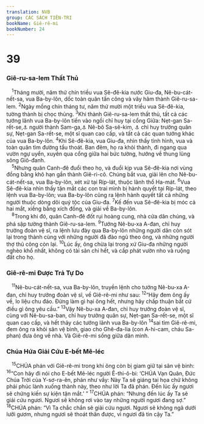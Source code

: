 ```yaml
---
translation: NVB
group: CÁC SÁCH TIÊN-TRI
bookName: Giê-rê-mi 
bookNumber: 24
---
```


<div class="title"><h1>39</h1><h3>Giê-ru-sa-lem Thất Thủ </h3></div>
<span class="verse gie_39_1"> <sup>1</sup>Tháng mười, năm thứ chín triều vua Sê-đê-kia nước Giu-đa, Nê-bu-cát-nết-sa, vua Ba-by-lôn, dốc toàn quân tấn công và vây hãm thành Giê-ru-sa-lem. </span>
<span class="verse gie_39_2"><sup>2</sup>Ngày mồng chín tháng tư, năm thứ mười một triều vua Sê-đê-kia, tường thành bị chọc thủng. </span>
<span class="verse gie_39_3"><sup>3</sup>Khi thành Giê-ru-sa-lem thất thủ, tất cả các tướng lãnh vua Ba-by-lôn tiến vào ngồi chỉ huy tại cổng Giữa: Nẹt-gan Sa-rết-se,<a data-toggle="tooltip" data-placement="bottom" title="Có thể đây là con rể vua Nê-bu-cát-nết-sa, cai trị nước Ba-by-lôn từ 560-556 T.C.">⚓</a> người thành Sam-ga,<a data-toggle="tooltip" data-placement="bottom" title="Tiếng Ba-by-lôn (Akkadian) đọc là Sinh-ma-ghia, tên một thành phố hoặc quận của Ba-by-lôn">⚓</a> Nê-bô Sa-sê-kim, <a data-toggle="tooltip" data-placement="bottom" title="Đây là một hình thức khác của tên Nê-bu-sa-ban (câu 13)">⚓</a> chỉ huy trưởng quân sự, Nẹt-gan Sa-rết-se, một sĩ quan cao cấp, và tất cả các quan tướng khác của vua Ba-by-lôn. </span>
<span class="verse gie_39_4"><sup>4</sup>Khi Sê-đê-kia, vua Giu-đa, nhìn thấy tình hình, vua và toàn quân tìm đường tẩu thoát. Ban đêm, họ ra khỏi thành, đi ngang qua vườn ngự uyển, xuyên qua cổng giữa hai bức tường, hướng về thung lũng sông Giô-đanh. <br/></span>
<span class="verse gie_39_5"> <sup>5</sup>Nhưng quân Canh-đê đuổi theo họ, và đuổi kịp vua Sê-đê-kia nơi vùng đồng bằng khô hạn gần thành Giê-ri-cô. Chúng bắt vua, giải lên cho Nê-bu-cát-nết-sa, vua Ba-by-lôn, xét xử tại Ríp-lát, thuộc lãnh thổ Ha-mát. </span>
<span class="verse gie_39_6"><sup>6</sup>Vua Sê-đê-kia nhìn thấy tận mắt các con trai mình bị hành quyết tại Ríp-lát, theo lệnh vua Ba-by-lôn; vua Ba-by-lôn cũng ra lệnh hành quyết tất cả những người thuộc dòng dõi quý tộc của Giu-đa. </span>
<span class="verse gie_39_7"><sup>7</sup>Kế đến vua Sê-đê-kia bị móc cả hai mắt, xiềng bằng xích đồng, và giải về Ba-by-lôn. <br/></span>
<span class="verse gie_39_8"> <sup>8</sup>Trong khi đó, quân Canh-đê đốt rụi hoàng cung, nhà cửa dân chúng, và phá sập tường thành Giê-ru-sa-lem. </span>
<span class="verse gie_39_9"><sup>9</sup>Tướng Nê-bu-xa A-đan, chỉ huy trưởng đoàn vệ sĩ, ra lệnh lưu đày qua Ba-by-lôn những người dân còn sót lại trong thành cùng với những người đã đào ngũ theo ông, và những người thợ thủ công còn lại. </span>
<span class="verse gie_39_10"><sup>10</sup>Lúc ấy, ông chừa lại trong xứ Giu-đa những người nghèo khổ nhất, không có tài sản chi hết, và cấp phát vườn nho và ruộng đất cho họ. <br/></span>
<div class="title"><h3>Giê-rê-mi Được Trả Tự Do </h3></div>
<span class="verse gie_39_11"> <sup>11</sup>Nê-bu-cát-nết-sa, vua Ba-by-lôn, truyền lệnh cho tướng Nê-bu-xa A-đan, chỉ huy trưởng đoàn vệ sĩ, về Giê-rê-mi như sau: </span>
<span class="verse gie_39_12"><sup>12</sup>“Hãy đem ông ấy về, lo liệu chu đáo. Đừng làm gì hại ông hết, nhưng hãy chấp thuận bất cứ điều gì ông yêu cầu.” </span>
<span class="verse gie_39_13"><sup>13</sup>Vậy Nê-bu-xa A-đan, chỉ huy trưởng đoàn vệ sĩ, cùng với Nê-bu-sa-ban, chỉ huy trưởng quân sự, Nẹt-gan Sa-rết-se, một sĩ quan cao cấp, và hết thảy các tướng lãnh vua Ba-by-lôn </span>
<span class="verse gie_39_14"><sup>14</sup>sai tìm Giê-rê-mi, đem ông ra khỏi sân vệ binh, giao cho Ghê-đa-lia (con A-hi-cam, cháu Sa-phan) đưa ông về nhà. Và Giê-rê-mi sống giữa dân mình. <br/></span>
<div class="title"><h3>Chúa Hứa Giải Cứu E-bết Mê-léc </h3></div>
<span class="verse gie_39_15"> <sup>15</sup>CHÚA phán với Giê-rê-mi trong khi ông còn bị giam giữ tại sân vệ binh: </span>
<span class="verse gie_39_16"><sup>16</sup>“Con hãy đi nói cho E-bết Mê-léc người Ê-thi-ô-bi: ‘CHÚA Vạn Quân, Đức Chúa Trời của Y-sơ-ra-ên, phán như vầy: Này Ta sẽ giáng tai họa chứ không phải phúc lành xuống thành này, theo như lời Ta đã phán. Đến lúc ấy ngươi sẽ chứng kiến sự kiện tận mắt.’ ” </span>
<span class="verse gie_39_17"><sup>17</sup>CHÚA phán: “Nhưng đến lúc ấy Ta sẽ giải cứu ngươi. Ngươi sẽ không rơi vào tay những người ngươi đang sợ.” </span>
<span class="verse gie_39_18"><sup>18</sup>CHÚA phán: “Vì Ta chắc chắn sẽ giải cứu ngươi. Ngươi sẽ không ngã dưới lưỡi gươm, nhưng ngươi sẽ thoát thân được, vì ngươi đã tin cậy Ta.” <br/></span>
